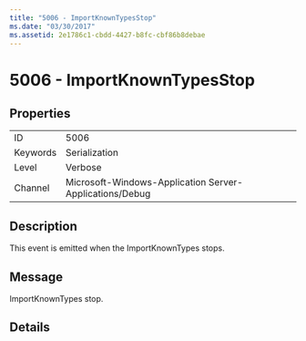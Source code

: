 ```yaml
---
title: "5006 - ImportKnownTypesStop"
ms.date: "03/30/2017"
ms.assetid: 2e1786c1-cbdd-4427-b8fc-cbf86b8debae
---
```

# 5006 - ImportKnownTypesStop
## Properties  
  
|||  
|-|-|  
|ID|5006|  
|Keywords|Serialization|  
|Level|Verbose|  
|Channel|Microsoft-Windows-Application Server-Applications/Debug|  
  
## Description  
 This event is emitted when the ImportKnownTypes stops.  
  
## Message  
 ImportKnownTypes stop.  
  
## Details
